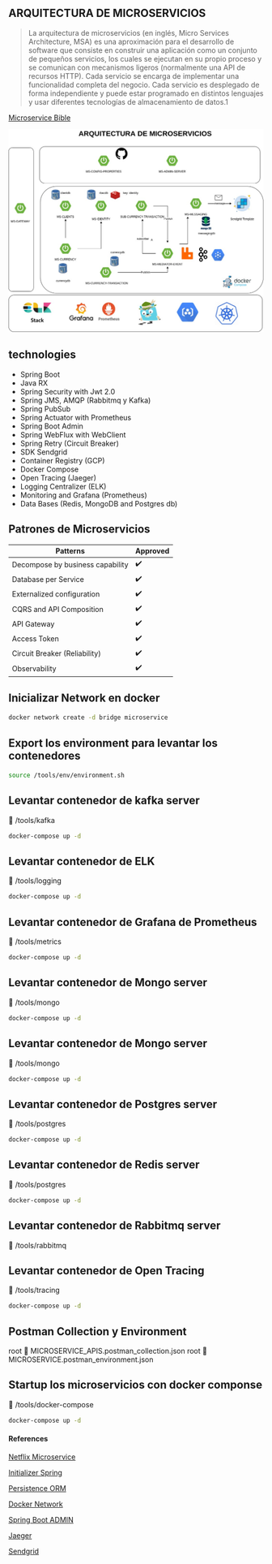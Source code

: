 ## ARQUITECTURA DE MICROSERVICIOS

>La arquitectura de microservicios (en inglés, Micro Services Architecture, MSA) es una aproximación para el desarrollo de software que consiste en construir una aplicación como un conjunto de pequeños servicios, los cuales se ejecutan en su propio proceso y se comunican con mecanismos ligeros (normalmente una API de recursos HTTP). Cada servicio se encarga de implementar una funcionalidad completa del negocio. Cada servicio es desplegado de forma independiente y puede estar programado en distintos lenguajes y usar diferentes tecnologías de almacenamiento de datos.1​

[Microservice Bible](https://microservices.io/patterns/index.html)

![architecture-micro](./images/arq-micro.jpg "Archi")

## technologies

* Spring Boot
* Java RX
* Spring Security with Jwt 2.0
* Spring JMS, AMQP (Rabbitmq y Kafka) 
* Spring PubSub
* Spring Actuator with Prometheus
* Spring Boot Admin
* Spring WebFlux with WebClient
* Spring Retry (Circuit Breaker)
* SDK Sendgrid
* Container Registry (GCP)
* Docker Compose
* Open Tracing (Jaeger)
* Logging Centralizer (ELK)
* Monitoring and Grafana (Prometheus)
* Data Bases (Redis, MongoDB and Postgres db)

## Patrones de Microservicios

|               Patterns            |              Approved            |
|-----------------------------------|----------------------------------|
| Decompose by business capability  |          :heavy_check_mark:      |
| Database per Service              |          :heavy_check_mark:      |
| Externalized configuration        |          :heavy_check_mark:      |
| CQRS and API Composition          |          :heavy_check_mark:      |
| API Gateway                       |          :heavy_check_mark:      |
| Access Token                      |          :heavy_check_mark:      |
| Circuit Breaker (Reliability)     |          :heavy_check_mark:      |
| Observability                     |          :heavy_check_mark:      |


## Inicializar Network en docker

```bash
docker network create -d bridge microservice
```

## Export los environment para levantar los contenedores 

```bash
source /tools/env/environment.sh
```

## Levantar contenedor de kafka server

:file_folder: /tools/kafka

```bash
docker-compose up -d
```

## Levantar contenedor de ELK

:file_folder: /tools/logging

```bash
docker-compose up -d
```

## Levantar contenedor de Grafana de Prometheus

:file_folder: /tools/metrics

```bash
docker-compose up -d
```

## Levantar contenedor de Mongo server

:file_folder: /tools/mongo

```bash
docker-compose up -d
```


## Levantar contenedor de Mongo server

:file_folder: /tools/mongo

```bash
docker-compose up -d
```

## Levantar contenedor de Postgres server

:file_folder: /tools/postgres

```bash
docker-compose up -d
```

## Levantar contenedor de Redis server

:file_folder: /tools/postgres

```bash
docker-compose up -d
```

## Levantar contenedor de Rabbitmq server

:file_folder: /tools/rabbitmq


## Levantar contenedor de Open Tracing

:file_folder: /tools/tracing

```bash
docker-compose up -d
```

## Postman Collection y Environment

root :file_folder: MICROSERVICE_APIS.postman_collection.json
root :file_folder: MICROSERVICE.postman_environment.json

## Startup los microservicios con docker componse

:file_folder: /tools/docker-compose

```bash
docker-compose up -d
```

#### References

[Netflix Microservice](https://netflix.github.io/)

[Initializer Spring](https://start.spring.io/)

[Persistence ORM](https://github.com/vladmihalcea/hibernate-types)

[Docker Network](https://runnable.com/docker/docker-compose-networking)

[Spring Boot ADMIN](https://codecentric.github.io/spring-boot-admin/current/#_what_is_spring_boot_admin)

[Jaeger](https://medium.com/xebia-engineering/jaeger-integration-with-spring-boot-application-3c6ec4a96a6f)

[Sendgrid](https://app.sendgrid.com/guide/integrate/langs/java)
